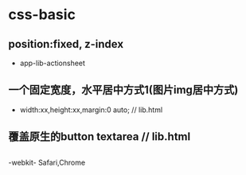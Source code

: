 # css-basic


## position:fixed, z-index
- app-lib-actionsheet


## 一个固定宽度，水平居中方式1(图片img居中方式)
- width:xx,height:xx,margin:0 auto; // lib.html

## 覆盖原生的button textarea // lib.html

##
-webkit- Safari,Chrome
